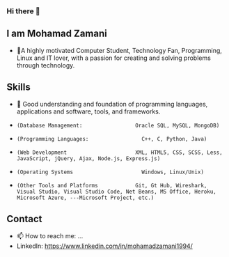 ### Hi there 👋

## I am Mohamad Zamani

- 🔭A highly motivated Computer Student, Technology Fan, Programming, Linux and IT lover, with a passion for creating and solving problems through technology.

## Skills

- 💬 Good understanding and foundation of programming languages, applications and software, tools, and frameworks.
-     (Database Management:	                Oracle SQL, MySQL, MongoDB)
-     (Programming Languages:	              C++, C, Python, Java)
-     (Web Development	                    XML, HTML5, CSS, SCSS, Less, JavaScript, jQuery, Ajax, Node.js, Express.js)
-     (Operating Systems	                  Windows, Linux/Unix)
-     (Other Tools and Platforms            Git, Gt Hub, Wireshark, Visual Studio, Visual Studio Code, Net Beans, MS Office, Heroku, Microsoft Azure, ---Microsoft Project, etc.)

## Contact

- 📫 How to reach me: ...
- LinkedIn: https://www.linkedin.com/in/mohamadzamani1994/

